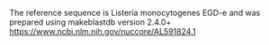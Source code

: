 The reference sequence is Listeria monocytogenes EGD-e and was prepared using makeblastdb version 2.4.0+
https://www.ncbi.nlm.nih.gov/nuccore/AL591824.1

